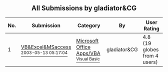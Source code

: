 ﻿<div align="center">

## All Submissions by gladiator&CG

</div>

No.  | Submission | Category | By   | User Rating
---- | ---------- | -------- | ---- | -----------
1 | [VB&Excel&MSaccess<br /><sup>2003-05-13 05:17:04</sup>](https://github.com/Planet-Source-Code/gladiator-cg-vb-excel-msaccess__1-45452) | [Microsoft Office Apps/VBA<br /><sup>Visual Basic</sup>](../ByCategory/microsoft-office-apps-vba__1-42.md) | gladiator&CG | 4.8 (19 globes from 4 users)
